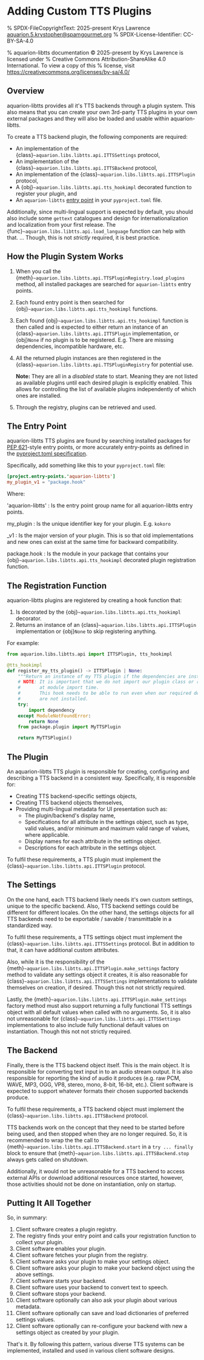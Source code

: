 # Adding Custom TTS Plugins

% SPDX-FileCopyrightText: 2025-present Krys Lawrence <aquarion.5.krystopher@spamgourmet.org>
% SPDX-License-Identifier: CC-BY-SA-4.0

% aquarion-libtts documentation © 2025-present by Krys Lawrence is licensed under
% Creative Commons Attribution-ShareAlike 4.0 International. To view a copy of this
% license, visit <https://creativecommons.org/licenses/by-sa/4.0/>

## Overview

aquarion-libtts provides all it's TTS backends through a plugin system.  This also means
that you can create your own 3rd-party TTS plugins in your own external packages and
they will also be loaded and usable within aquarion-libtts.

To create a TTS backend plugin, the following components are required:

<!--
  As of Sphinx 8.2.3, the py:deco role does not support the ~ modifier.  This will be
  fixed in 8.3.0.  So for now, I am using py:obj instead for tts_hookimpl.
-->
- An implementation of the {class}`~aquarion.libs.libtts.api.ITTSSettings` protocol,
- An implementation of the {class}`~aquarion.libs.libtts.api.ITTSBackend` protocol,
- An implementation of the {class}`~aquarion.libs.libtts.api.ITTSPlugin` protocol,
- A {obj}`~aquarion.libs.libtts.api.tts_hookimpl` decorated function to register your
  plugin, and
- An `aquarion-libtts`
  [entry point](https://packaging.python.org/en/latest/guides/creating-and-discovering-plugins/#using-package-metadata)
  in your `pyproject.toml` file.

Additionally, since multi-lingual support is expected by default, you should also
include some `gettext` catalogues and design for internationalization and localization
from your first release. The {func}`~aquarion.libs.libtts.api.load_language` function
can help with that.  ... Though, this is not *strictly* required, it is best practice.

## How the Plugin System Works

<!--
  As of Sphinx 8.2.3, the py:deco role does not support the ~ modifier.  This will be
  fixed in 8.3.0.  So for now, I am using py:obj instead for tts_hookimpl.
-->
1. When you call the {meth}`~aquarion.libs.libtts.api.TTSPluginRegistry.load_plugins`
   method, all installed packages are searched for `aquarion-libtts` entry points.

1. Each found entry point is then searched for
   {obj}`~aquarion.libs.libtts.api.tts_hookimpl` functions.

1. Each found {obj}`~aquarion.libs.libtts.api.tts_hookimpl` function is then called and
   is expected to either return an instance of an
   {class}`~aquarion.libs.libtts.api.ITTSPlugin` implementation, or {obj}`None` if no
   plugin is to be registered.  E.g. There are missing dependencies, incompatible
   hardware, etc.

1. All the returned plugin instances are then registered in the
   {class}`~aquarion.libs.libtts.api.TTSPluginRegistry` for potential use.

   **Note:** They are all in a *disabled* state to start.  Meaning they are not listed
   as available plugins until each desired plugin is explicitly enabled.  This allows
   for controlling the list of available plugins independently of which ones are
   installed.

1. Through the registry, plugins can be retrieved and used.

## The Entry Point

aquarion-libtts TTS plugins are found by searching installed packages for
[PEP 621](https://peps.python.org/pep-0621/#entry-points)-style entry points, or more
accurately entry-points as defined in the
[pyproject.toml specification](https://packaging.python.org/en/latest/specifications/pyproject-toml/#entry-points).

Specifically, add something like this to your `pyproject.toml` file:

```toml
[project.entry-points.'aquarion-libtts']
my_plugin_v1 = "package.hook"
```

Where:

'aquarion-libtts'
: Is the entry point group name for all aquarion-libtts entry points.

my_plugin
: Is the unique identifier key for your plugin.  E.g. `kokoro`

_v1
: Is the major version of your plugin.  This is so that old implementations and new ones
  can exist at the same time for backward compatibility.

package.hook
: Is the module in your package that contains your
  {obj}`~aquarion.libs.libtts.api.tts_hookimpl` decorated plugin registration function.

## The Registration Function

aquarion-libtts plugins are registered by creating a hook function that:

1. Is decorated by the {obj}`~aquarion.libs.libtts.api.tts_hookimpl` decorator.
1. Returns an instance of an {class}`~aquarion.libs.libtts.api.ITTSPlugin`
   implementation or {obj}`None` to skip registering anything.

For example:

```python
from aquarion.libs.libtts.api import ITTSPlugin, tts_hookimpl

@tts_hookimpl
def register_my_tts_plugin() -> ITTSPlugin | None:
    """Return an instance of my TTS plugin if the dependencies are installed."""
    # NOTE: It is important that we do not import our plugin class or related packages
    #       at module import time.
    #       This hook needs to be able to run even when our required dependencies, etc.
    #       are not installed.
    try:
        import dependency
    except ModuleNotFoundError:
        return None
    from package.plugin import MyTTSPlugin

    return MyTTSPlugin()
```

## The Plugin

An aquarion-libtts TTS plugin is responsible for creating, configuring and describing
a TTS backend in a consistent way.  Specifically, it is responsible for:

- Creating TTS backend-specific settings objects,
- Creating TTS backend objects themselves,
- Providing multi-lingual metadata for UI presentation such as:
  - The plugin/backend's display name,
  - Specifications for all attribute in the settings object, such as type, valid
    values, and/or minimum and maximum valid range of values, where applicable.
  - Display names for each attribute in the settings object.
  - Descriptions for each attribute in the settings object.

To fulfil these requirements, a TTS plugin must implement the
{class}`~aquarion.libs.libtts.api.ITTSPlugin` protocol.

## The Settings

On the one hand, each TTS backend likely needs it's own custom settings, unique to the
specific backend.  Also, TTS backend settings could be different for different locales.
On the other hand, the settings objects for all TTS backends need to be exportable /
savable / transmittable in a standardized way.

To fulfil these requirements, a TTS settings object must implement the
{class}`~aquarion.libs.libtts.api.ITTSSettings` protocol.  But in addition to that, it
can have additional custom attributes.

Also, while it is the responsibility of the
{meth}`~aquarion.libs.libtts.api.ITTSPlugin.make_settings` factory method to validate
any settings object it creates, it is also reasonable for
{class}`~aquarion.libs.libtts.api.ITTSSettings` implementations to validate themselves
on creation, if desired.  Though this not not strictly required.

Lastly, the {meth}`~aquarion.libs.libtts.api.ITTSPlugin.make_settings` factory method
must also support returning a fully functional TTS settings object with all default
values when called with no arguments.  So, it is also not unreasonable for
{class}`~aquarion.libs.libtts.api.ITTSSettings` implementations to also include fully
functional default values on instantiation.  Though this not not strictly required.

## The Backend

Finally, there is the TTS backend object itself.  This is the main object.  It is
responsible for converting text input in to an audio stream output.  It is also
responsible for reporting the kind of audio it produces (e.g. raw PCM, WAVE, MP3, OGG,
VP8, stereo, mono, 8-bit, 16-bit, etc.).  Client software is expected to support
whatever formats their chosen supported backends produce.

To fulfil these requirements, a TTS backend object must implement the
{class}`~aquarion.libs.libtts.api.ITTSBackend` protocol.

TTS backends work on the concept that they need to be started before being used, and
then stopped when they are no longer required.  So, it is recommended to wrap the the
call to {meth}`~aquarion.libs.libtts.api.ITTSBackend.start` in a `try ... finally` block
to ensure that {meth}`~aquarion.libs.libtts.api.ITTSBackend.stop` always gets called on
shutdown.

Additionally, it would not be unreasonable for a TTS backend to access external APIs or
download additional resources once started, however, those activities should not be done
on instantiation, only on startup.

## Putting It All Together

So, in summary:

1. Client software creates a plugin registry.
1. The registry finds your entry point and calls your registration function to collect
   your plugin.
1. Client software enables your plugin.
1. Client software fetches your plugin from the registry.
1. Client software asks your plugin to make your settings object.
1. Client software asks your plugin to make your backend object using the above
   settings.
1. Client software starts your backend.
1. Client software uses your backend to convert text to speech.
1. Client software stops your backend.
1. Client software optionally can also ask your plugin about various metadata.
1. Client software optionally can save and load dictionaries of preferred settings
   values.
1. Client software optionally can re-configure your backend with new a settings object
   as created by your plugin.

That's it.  By following this pattern, various diverse TTS systems can be implemented,
installed and used in various client software designs.
